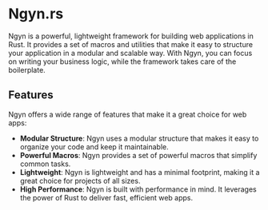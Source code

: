 # Ngyn.rs

Ngyn is a powerful, lightweight framework for building web applications in Rust. It provides a set of macros and utilities that make it easy to structure your application in a modular and scalable way. With Ngyn, you can focus on writing your business logic, while the framework takes care of the boilerplate.

## Features

Ngyn offers a wide range of features that make it a great choice for web apps:

- **Modular Structure**: Ngyn uses a modular structure that makes it easy to organize your code and keep it maintainable.
- **Powerful Macros**: Ngyn provides a set of powerful macros that simplify common tasks.
- **Lightweight**: Ngyn is lightweight and has a minimal footprint, making it a great choice for projects of all sizes.
- **High Performance**: Ngyn is built with performance in mind. It leverages the power of Rust to deliver fast, efficient web apps.
